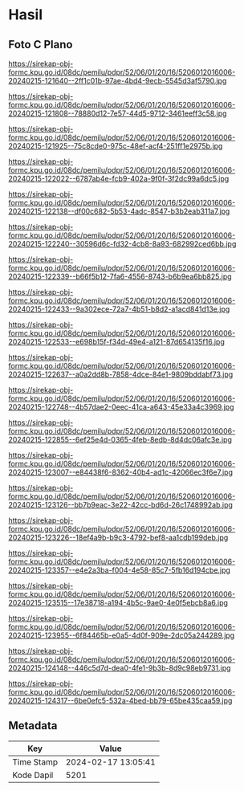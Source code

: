 # Hasil

## Foto C Plano

https://sirekap-obj-formc.kpu.go.id/08dc/pemilu/pdpr/52/06/01/20/16/5206012016006-20240215-121640--2ff1c01b-97ae-4bd4-9ecb-5545d3af5790.jpg

https://sirekap-obj-formc.kpu.go.id/08dc/pemilu/pdpr/52/06/01/20/16/5206012016006-20240215-121808--78880d12-7e57-44d5-9712-3461eeff3c58.jpg

https://sirekap-obj-formc.kpu.go.id/08dc/pemilu/pdpr/52/06/01/20/16/5206012016006-20240215-121925--75c8cde0-975c-48ef-acf4-251ff1e2975b.jpg

https://sirekap-obj-formc.kpu.go.id/08dc/pemilu/pdpr/52/06/01/20/16/5206012016006-20240215-122022--6787ab4e-fcb9-402a-9f0f-3f2dc99a6dc5.jpg

https://sirekap-obj-formc.kpu.go.id/08dc/pemilu/pdpr/52/06/01/20/16/5206012016006-20240215-122138--df00c682-5b53-4adc-8547-b3b2eab311a7.jpg

https://sirekap-obj-formc.kpu.go.id/08dc/pemilu/pdpr/52/06/01/20/16/5206012016006-20240215-122240--30596d6c-fd32-4cb8-8a93-682992ced6bb.jpg

https://sirekap-obj-formc.kpu.go.id/08dc/pemilu/pdpr/52/06/01/20/16/5206012016006-20240215-122339--b66f5b12-7fa6-4556-8743-b6b9ea6bb825.jpg

https://sirekap-obj-formc.kpu.go.id/08dc/pemilu/pdpr/52/06/01/20/16/5206012016006-20240215-122433--9a302ece-72a7-4b51-b8d2-a1acd841d13e.jpg

https://sirekap-obj-formc.kpu.go.id/08dc/pemilu/pdpr/52/06/01/20/16/5206012016006-20240215-122533--e698b15f-f34d-49e4-a121-87d654135f16.jpg

https://sirekap-obj-formc.kpu.go.id/08dc/pemilu/pdpr/52/06/01/20/16/5206012016006-20240215-122637--a0a2dd8b-7858-4dce-84e1-9809bddabf73.jpg

https://sirekap-obj-formc.kpu.go.id/08dc/pemilu/pdpr/52/06/01/20/16/5206012016006-20240215-122748--4b57dae2-0eec-41ca-a643-45e33a4c3969.jpg

https://sirekap-obj-formc.kpu.go.id/08dc/pemilu/pdpr/52/06/01/20/16/5206012016006-20240215-122855--6ef25e4d-0365-4feb-8edb-8d4dc06afc3e.jpg

https://sirekap-obj-formc.kpu.go.id/08dc/pemilu/pdpr/52/06/01/20/16/5206012016006-20240215-123007--e84438f6-8362-40b4-ad1c-42066ec3f6e7.jpg

https://sirekap-obj-formc.kpu.go.id/08dc/pemilu/pdpr/52/06/01/20/16/5206012016006-20240215-123126--bb7b9eac-3e22-42cc-bd6d-26c1748992ab.jpg

https://sirekap-obj-formc.kpu.go.id/08dc/pemilu/pdpr/52/06/01/20/16/5206012016006-20240215-123226--18ef4a9b-b9c3-4792-bef8-aa1cdb199deb.jpg

https://sirekap-obj-formc.kpu.go.id/08dc/pemilu/pdpr/52/06/01/20/16/5206012016006-20240215-123357--e4e2a3ba-f004-4e58-85c7-5fb16d194cbe.jpg

https://sirekap-obj-formc.kpu.go.id/08dc/pemilu/pdpr/52/06/01/20/16/5206012016006-20240215-123515--17e38718-a194-4b5c-9ae0-4e0f5ebcb8a6.jpg

https://sirekap-obj-formc.kpu.go.id/08dc/pemilu/pdpr/52/06/01/20/16/5206012016006-20240215-123955--6f84465b-e0a5-4d0f-909e-2dc05a244289.jpg

https://sirekap-obj-formc.kpu.go.id/08dc/pemilu/pdpr/52/06/01/20/16/5206012016006-20240215-124148--446c5d7d-dea0-4fe1-9b3b-8d9c98eb9731.jpg

https://sirekap-obj-formc.kpu.go.id/08dc/pemilu/pdpr/52/06/01/20/16/5206012016006-20240215-124317--6be0efc5-532a-4bed-bb79-65be435caa59.jpg


## Metadata

| Key        | Value               |
| ---------- | ------------------- |
| Time Stamp | 2024-02-17 13:05:41 |
| Kode Dapil | 5201                |



